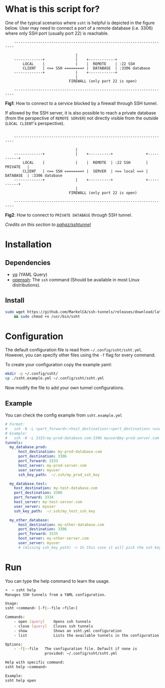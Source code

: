 # What is this script for?
One of the typical scenarios where ``ssht`` is helpful is depicted in the figure below. User may need to connect a port of a remote database (i.e. 3306) where only SSH port (usually port 22) is reachable.

```
    ----------------------------------------------------------------------

                                |
    -------------+              |    +------------+
        LOCAL    |              |    |  REMOTE    | :22 SSH
        CLIENT   | <== SSH ========> |  DATABASE  | :3306 database
    -------------+              |    +------------+
                                |
                             FIREWALL (only port 22 is open)

    ----------------------------------------------------------------------
```
**Fig1**: How to connect to a service blocked by a firewall through SSH tunnel.

If allowed by the SSH server, it is also possible to reach a private database (from the perspective of ``REMOTE SERVER``) not directly visible from the outside (``LOCAL CLIENT``'s perspective). 
```

    ----------------------------------------------------------------------

                                |
    -------------+              |    +----------+               +-----------+
        LOCAL    |              |    |  REMOTE  | :22 SSH       | PRIVATE   |
        CLIENT   | <== SSH ========> |  SERVER  | <== local ==> | DATABASE  | :3306 database
    -------------+              |    +----------+               +-----------+
                                |
                             FIREWALL (only port 22 is open)

    ----------------------------------------------------------------------
```
**Fig2**: How to connect to ``PRIVATE DATABASE`` through SSH tunnel.

*Credits on this section to [pahaz/sshtunnel](https://github.com/pahaz/sshtunnel)*
# Installation
## Dependencies
- [yq](https://github.com/mikefarah/yq) (YAML Query)
- [openssh](https://www.openssh.com): The `ssh` command (Should be available in most Linux distributions).

## Install
```bash
sudo wget https://github.com/MarkelCA/ssh-tunnels/releases/download/latest/ssht -O /usr/bin/ssht \
    && sudo chmod +x /usr/bin/ssht
```

# Configuration
The default configuration file is read from `~/.config/ssht/ssht.yml`. However, you can specify other files using the `-f` flag for every command.

To create your configuration copy the example yaml:
```bash
mkdir -p ~/.config/ssht/
cp ./ssht.example.yml ~/.config/ssht/ssht.yml
```
Now modify the file to add your own tunnel configurations.

## Example
You can check the config example from `ssht.example.yml`
```yml
# Format:
#   ssh -N -L <port_forward>:<host_destination>:<port_destination> <user_server>@<host_server> -f -i <ssh_key_path>
# Example:
#   ssh -N -L 3333:my-prod-database.com:3306 myuser@my-prod-server.com -f -i ~/.ssh/my_prod_ssh_key
tunnels:
  my_database.prod:
      host_destination: my-prod-database.com
      port_destination: 3306
      port_forward: 3333
      host_server: my-prod-server.com
      user_server: myuser
      ssh_key_path:  ~/.ssh/my_prod_ssh_key

  my_database.test:
    host_destination: my-test-database.com
    port_destination: 3306
    port_forward: 3334
    host_server: my-test-server.com
    user_server: myuser
    ssh_key_path:  ~/.ssh/my_test_ssh_key

  my_other_database:
      host_destination: my-other-database.com
      port_destination: 3306
      port_forward: 3335
      host_server: my-other-server.com
      user_server: myuser
      # (missing ssh_key_path) -> In this case it will pick the ssh key from the ~/.ssh/config file
```

# Run
You can type the help command to learn the usage.
```bash
➜  ~ ssht help
Manages SSH tunnels from a YAML configuration.

Usage:
ssht <command> [-f|--file <file>]

Commands:
    - open [query]    Opens ssh tunnels
    - close [query]   Closes ssh tunnels
    - show            Shows an ssht.yml configuration
    - list            Lists the available tunnels in the configuration

Options:
    - -f|--file   The configuration file. Default if none is
                  provided: ~/.config/ssht/ssht.yml

Help with specific command:
ssht help <command>

Example:
ssht help open
```
